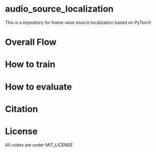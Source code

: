# audio_source_localization
This is a repository for frame-wise source localization based on PyTorch

# Overall Flow



# How to train


# How to evaluate


# Citation

# License
All codes are under MIT_LICENSE
